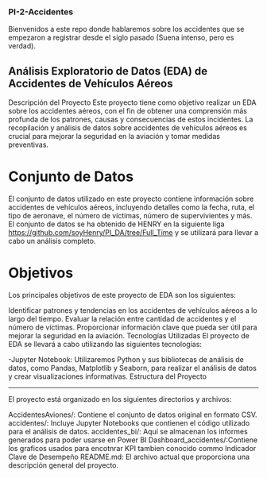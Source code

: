 ### PI-2-Accidentes
Bienvenidos a este repo donde hablaremos sobre los accidentes que se empezaron a registrar desde el siglo pasado (Suena intenso, pero es verdad).

## Análisis Exploratorio de Datos (EDA) de Accidentes de Vehículos Aéreos
Descripción del Proyecto
Este proyecto tiene como objetivo realizar un EDA sobre los accidentes aéreos, con el fin de obtener una comprensión más profunda de los patrones, causas y consecuencias de estos incidentes. La recopilación y análisis de datos sobre accidentes de vehículos aéreos es crucial para mejorar la seguridad en la aviación y tomar medidas preventivas.

# Conjunto de Datos
El conjunto de datos utilizado en este proyecto contiene información sobre accidentes de vehículos aéreos, incluyendo detalles como la fecha, ruta, el tipo de aeronave, el número de víctimas, número de supervivientes y más. El conjunto de datos se ha obtenido de HENRY en la siguiente liga https://github.com/soyHenry/PI_DA/tree/Full_Time y se utilizará para llevar a cabo un análisis completo.

# Objetivos
Los principales objetivos de este proyecto de EDA son los siguientes:

Identificar patrones y tendencias en los accidentes de vehículos aéreos a lo largo del tiempo.
Evaluar la relación entre cantidad de accidentes y el número de víctimas.
Proporcionar información clave que pueda ser útil para mejorar la seguridad en la aviación.
Tecnologías Utilizadas
El proyecto de EDA se llevará a cabo utilizando las siguientes tecnologías:

-Jupyter Notebook: Utilizaremos Python y sus bibliotecas de análisis de datos, como Pandas, Matplotlib y Seaborn, para realizar el análisis de datos y crear visualizaciones informativas.
Estructura del Proyecto

____

El proyecto está organizado en los siguientes directorios y archivos:

AccidentesAviones/: Contiene el conjunto de datos original en formato CSV.
accidentes/: Incluye Jupyter Notebooks que contienen el código utilizado para el análisis de datos.
accidentes_bi/: Aquí se almacenan los informes generados para poder usarse en Power BI
Dashboard_accidentes/:Contiene los graficos usados para encotnrar KPI tambien conocido commo Indicador Clave de Desempeño
README.md: El archivo actual que proporciona una descripción general del proyecto.
